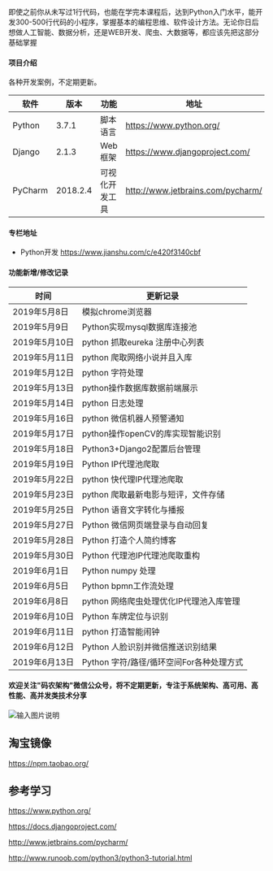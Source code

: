 即使之前你从未写过1行代码，也能在学完本课程后，达到Python入门水平，能开发300-500行代码的小程序，掌握基本的编程思维、软件设计方法。无论你日后想做人工智能、数据分析，还是WEB开发、爬虫、大数据等，都应该先把这部分基础掌握

#### 项目介绍
各种开发案例，不定期更新。

| 软件 | 版本  | 功能|   地址|
| ---- | ----- |----- |----- |
|   Python   |  3.7.1 |  脚本语言   | https://www.python.org/  |
|   Django   | 2.1.3 |   Web框架|  https://www.djangoproject.com/ |
|   PyCharm| 2018.2.4 |  可视化开发工具| http://www.jetbrains.com/pycharm/  |

#### 专栏地址
- Python开发 https://www.jianshu.com/c/e420f3140cbf

#### 功能新增/修改记录
| 时间   |   更新记录 |
| -- | -- |
|2019年5月8日  | 模拟chrome浏览器                         |
|2019年5月9日  | Python实现mysql数据库连接池              |
|2019年5月10日 | python 抓取eureka 注册中心列表           |
|2019年5月11日 | python 爬取网络小说并且入库              |
|2019年5月12日 | python 字符处理                          |
|2019年5月13日 | python操作数据库数据前端展示             |
|2019年5月14日 | python 日志处理                          |
|2019年5月16日 | python 微信机器人预警通知                |
|2019年5月17日 | python操作openCV的库实现智能识别         |
|2019年5月18日 | Python3+Django2配置后台管理              |
|2019年5月19日 | Python IP代理池爬取                      |
|2019年5月22日 | python 快代理IP代理池爬取                |
|2019年5月23日 | python 爬取最新电影与短评，文件存储      |
|2019年5月25日 | Python 语音文字转化与播报                |
|2019年5月27日 | Python 微信网页端登录与自动回复          |
|2019年5月28日 | Python 打造个人简约博客                  |
|2019年5月30日 | Python 代理池IP代理池爬取重构            |
|2019年6月1日  | Python numpy 处理                        |
|2019年6月5日  | Python bpmn工作流处理                    |
|2019年6月8日  | python 网络爬虫处理优化IP代理池入库管理  |
|2019年6月10日 | Python 车牌定位与识别                    |
|2019年6月11日 | python 打造智能闹钟                      |
|2019年6月12日 | Python 人脸识别并微信推送识别结果        |
|2019年6月13日 | Python 字符/路径/循环空间For各种处理方式  |        |

####  欢迎关注"码农架构"微信公众号，将不定期更新，专注于系统架构、高可用、高性能、高并发类技术分享
![输入图片说明](https://images.gitee.com/uploads/images/2019/0518/141536_4ab2eecb_1468963.png "屏幕截图.png")

##  淘宝镜像

https://npm.taobao.org/

## 参考学习

https://www.python.org/

https://docs.djangoproject.com/

http://www.jetbrains.com/pycharm/

http://www.runoob.com/python3/python3-tutorial.html
